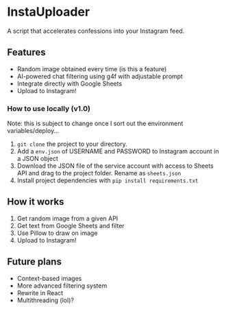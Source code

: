 # InstaUploader

A script that accelerates confessions into your Instagram feed.

## Features
- Random image obtained every time (is this a feature)
- AI-powered chat filtering using g4f with adjustable prompt
- Integrate directly with Google Sheets
- Upload to Instagram!

### How to use locally (v1.0)
Note: this is subject to change once I sort out the environment variables/deploy...
1. `git clone` the project to your directory.
2. Add a `env.json` of USERNAME and PASSWORD to Instagram account in a JSON object
3. Download the JSON file of the service account with access to Sheets API and drag to the project folder. Rename as `sheets.json`
4. Install project dependencies with `pip install requirements.txt`


## How it works
1. Get random image from a given API
2. Get text from Google Sheets and filter
3. Use Pillow to draw on image
4. Upload to Instagram!

## Future plans
- Context-based images
- More advanced filtering system
- Rewrite in React
- Multithreading (lol)?